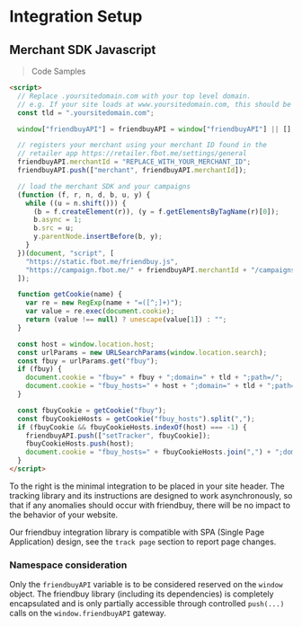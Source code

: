 # Integration Setup

## Merchant SDK Javascript

> Code Samples

```html
<script>
  // Replace .yoursitedomain.com with your top level domain.
  // e.g. If your site loads at www.yoursitedomain.com, this should be
  const tld = ".yoursitedomain.com";

  window["friendbuyAPI"] = friendbuyAPI = window["friendbuyAPI"] || [];

  // registers your merchant using your merchant ID found in the
  // retailer app https://retailer.fbot.me/settings/general
  friendbuyAPI.merchantId = "REPLACE_WITH_YOUR_MERCHANT_ID";
  friendbuyAPI.push(["merchant", friendbuyAPI.merchantId]);

  // load the merchant SDK and your campaigns
  (function (f, r, n, d, b, u, y) {
    while ((u = n.shift())) {
      (b = f.createElement(r)), (y = f.getElementsByTagName(r)[0]);
      b.async = 1;
      b.src = u;
      y.parentNode.insertBefore(b, y);
    }
  })(document, "script", [
    "https://static.fbot.me/friendbuy.js",
    "https://campaign.fbot.me/" + friendbuyAPI.merchantId + "/campaigns.js",
  ]);

  function getCookie(name) {
    var re = new RegExp(name + "=([^;]+)");
    var value = re.exec(document.cookie);
    return (value !== null) ? unescape(value[1]) : "";
  }

  const host = window.location.host;
  const urlParams = new URLSearchParams(window.location.search);
  const fbuy = urlParams.get("fbuy");
  if (fbuy) {
    document.cookie = "fbuy=" + fbuy + ";domain=" + tld + ";path=/";
    document.cookie = "fbuy_hosts=" + host + ";domain=" + tld + ";path=/";
  }

  const fbuyCookie = getCookie("fbuy");
  const fbuyCookieHosts = getCookie("fbuy_hosts").split(",");
  if (fbuyCookie && fbuyCookieHosts.indexOf(host) === -1) {
    friendbuyAPI.push(["setTracker", fbuyCookie]);
    fbuyCookieHosts.push(host);
    document.cookie = "fbuy_hosts=" + fbuyCookieHosts.join(",") + ";domain=" + tld + ";path=/";
  }
</script>
```

To the right is the minimal integration to be placed in your site header. The tracking library and its instructions are designed to work asynchronously, so that if any anomalies should occur with friendbuy, there will be no impact to the behavior of your website.

Our friendbuy integration library is compatible with SPA \(Single Page Application\) design, see the `track page` section to report page changes.

### Namespace consideration

Only the `friendbuyAPI` variable is to be considered reserved on the `window` object. The friendbuy library \(including its dependencies\) is completely encapsulated and is only partially accessible through controlled `push(...)` calls on the `window.friendbuyAPI` gateway.
